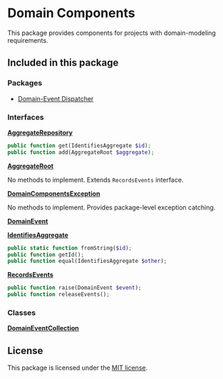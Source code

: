 # Domain Components

This package provides components for projects with domain-modeling requirements.

## Included in this package

### Packages

* [Domain-Event Dispatcher](https://github.com/heybigname/domain-event-dispatcher)

### Interfaces

[**AggregateRepository**](https://github.com/heybigname/workflow/blob/master/src/AggregateRepository.php)
```php
public function get(IdentifiesAggregate $id);
public function add(AggregateRoot $aggregate);
```

[**AggregateRoot**](https://github.com/heybigname/workflow/blob/master/src/AggregateRoot.php)

No methods to implement. Extends `RecordsEvents` interface.

[**DomainComponentsException**](https://github.com/heybigname/workflow/blob/master/src/DomainComponentsException.php)

No methods to implement. Provides package-level exception catching.

[**DomainEvent**](https://github.com/heybigname/workflow/blob/master/src/DomainEvent.php)

[**IdentifiesAggregate**](https://github.com/heybigname/workflow/blob/master/src/IdentifiesAggregate.php)
```php
public static function fromString($id);
public function getId();
public function equal(IdentifiesAggregate $other);
```

[**RecordsEvents**](https://github.com/heybigname/workflow/blob/master/src/RecordsEvents.php)
```php
public function raise(DomainEvent $event);
public function releaseEvents();
```

### Classes

[**DomainEventCollection**](https://github.com/heybigname/workflow/blob/master/src/DomainEventCollection.php)

## License

This package is licensed under the [MIT license](https://github.com/heybigname/workflow/blob/master/LICENSE).
